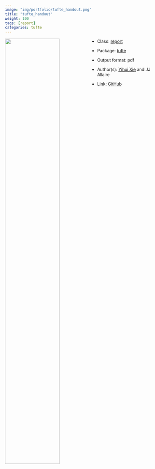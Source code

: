 ```yaml
---
image: "img/portfolio/tufte_handout.png"
title: "tufte_handout"
weight: 100
tags: [report]
categories: tufte
---
```




<!--more-->

<p><a href="../../img/portfolio/tufte_handout.png"><img class = "jf-image-shadow" src="../../img/portfolio/tufte_handout.png" width="60%"  align="left"></a></p>

- Class: [report](../../tags/report)
- Package: [tufte](tufte)
- Output format: pdf

- Author(s): [Yihui Xie](https://yihui.org/) and JJ Allaire
- Link: [GitHub](https://github.com/rstudio/tufte)


